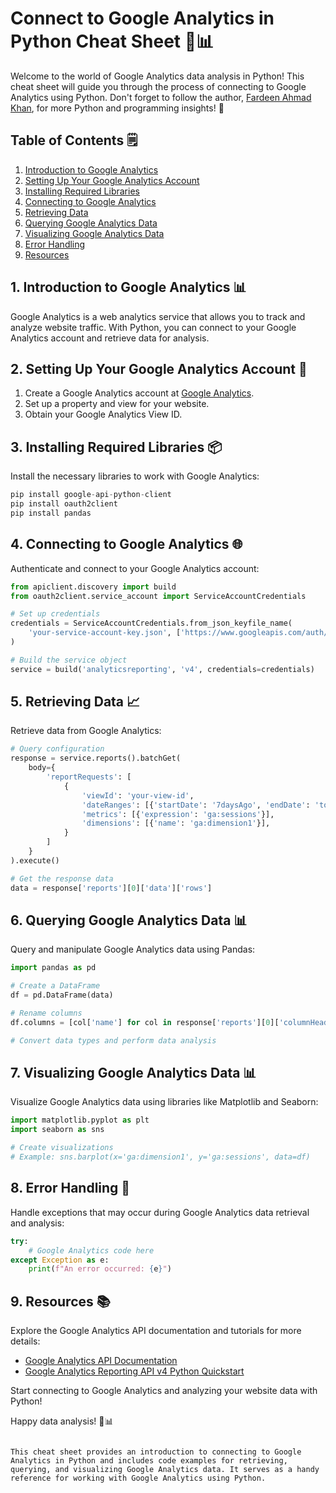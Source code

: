 # Connect to Google Analytics in Python Cheat Sheet 🚀📊

Welcome to the world of Google Analytics data analysis in Python! This cheat sheet will guide you through the process of connecting to Google Analytics using Python. Don't forget to follow the author, [Fardeen Ahmad Khan](https://github.com/I-Fardeen), for more Python and programming insights! 🙌

## Table of Contents 🗒️

1. [Introduction to Google Analytics](#introduction-to-google-analytics)
2. [Setting Up Your Google Analytics Account](#setting-up-your-google-analytics-account)
3. [Installing Required Libraries](#installing-required-libraries)
4. [Connecting to Google Analytics](#connecting-to-google-analytics)
5. [Retrieving Data](#retrieving-data)
6. [Querying Google Analytics Data](#querying-google-analytics-data)
7. [Visualizing Google Analytics Data](#visualizing-google-analytics-data)
8. [Error Handling](#error-handling)
9. [Resources](#resources)

## 1. Introduction to Google Analytics 📊

Google Analytics is a web analytics service that allows you to track and analyze website traffic. With Python, you can connect to your Google Analytics account and retrieve data for analysis.

## 2. Setting Up Your Google Analytics Account 🔗

1. Create a Google Analytics account at [Google Analytics](https://analytics.google.com/).
2. Set up a property and view for your website.
3. Obtain your Google Analytics View ID.

## 3. Installing Required Libraries 📦

Install the necessary libraries to work with Google Analytics:

```python
pip install google-api-python-client
pip install oauth2client
pip install pandas
```

## 4. Connecting to Google Analytics 🌐

Authenticate and connect to your Google Analytics account:

```python
from apiclient.discovery import build
from oauth2client.service_account import ServiceAccountCredentials

# Set up credentials
credentials = ServiceAccountCredentials.from_json_keyfile_name(
    'your-service-account-key.json', ['https://www.googleapis.com/auth/analytics.readonly']
)

# Build the service object
service = build('analyticsreporting', 'v4', credentials=credentials)
```

## 5. Retrieving Data 📈

Retrieve data from Google Analytics:

```python
# Query configuration
response = service.reports().batchGet(
    body={
        'reportRequests': [
            {
                'viewId': 'your-view-id',
                'dateRanges': [{'startDate': '7daysAgo', 'endDate': 'today'}],
                'metrics': [{'expression': 'ga:sessions'}],
                'dimensions': [{'name': 'ga:dimension1'}],
            }
        ]
    }
).execute()

# Get the response data
data = response['reports'][0]['data']['rows']
```

## 6. Querying Google Analytics Data 📊

Query and manipulate Google Analytics data using Pandas:

```python
import pandas as pd

# Create a DataFrame
df = pd.DataFrame(data)

# Rename columns
df.columns = [col['name'] for col in response['reports'][0]['columnHeader']['dimensions'] + response['reports'][0]['columnHeader']['metricHeader']['metricHeaderEntries']]

# Convert data types and perform data analysis
```

## 7. Visualizing Google Analytics Data 📊

Visualize Google Analytics data using libraries like Matplotlib and Seaborn:

```python
import matplotlib.pyplot as plt
import seaborn as sns

# Create visualizations
# Example: sns.barplot(x='ga:dimension1', y='ga:sessions', data=df)
```

## 8. Error Handling 🐞

Handle exceptions that may occur during Google Analytics data retrieval and analysis:

```python
try:
    # Google Analytics code here
except Exception as e:
    print(f"An error occurred: {e}")
```

## 9. Resources 📚

Explore the Google Analytics API documentation and tutorials for more details:

- [Google Analytics API Documentation](https://developers.google.com/analytics)
- [Google Analytics Reporting API v4 Python Quickstart](https://developers.google.com/analytics/devguides/reporting/core/v4/quickstart)

Start connecting to Google Analytics and analyzing your website data with Python!

Happy data analysis! 🚀📊
```

This cheat sheet provides an introduction to connecting to Google Analytics in Python and includes code examples for retrieving, querying, and visualizing Google Analytics data. It serves as a handy reference for working with Google Analytics using Python.
